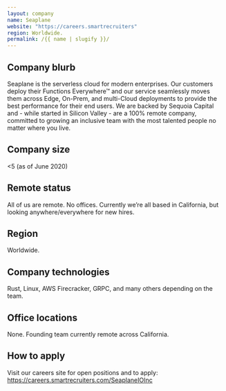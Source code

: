 ```yaml
---
layout: company
name: Seaplane
website: "https://careers.smartrecruiters"
region: Worldwide.
permalink: /{{ name | slugify }}/
---
```


## Company blurb

Seaplane is the serverless cloud for modern enterprises. Our customers deploy their Functions Everywhere™ and our service seamlessly moves them across Edge, On-Prem, and multi-Cloud deployments to provide the best performance for their end users. We are backed by Sequoia Capital and - while started in Silicon Valley - are a 100% remote company, committed to growing an inclusive team with the most talented people no matter where you live.

## Company size

<5 (as of June 2020)

## Remote status

All of us are remote. No offices. Currently we’re all based in California, but looking anywhere/everywhere for new hires.

## Region

Worldwide.

## Company technologies

Rust, Linux, AWS Firecracker, GRPC, and many others depending on the team.

## Office locations

None. Founding team currently remote across California.

## How to apply

Visit our careers site for open positions and to apply: https://careers.smartrecruiters.com/SeaplaneIOInc